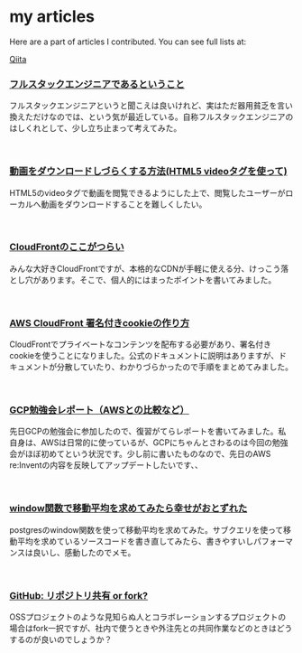 # my articles
Here are a part of articles I contributed. You can see full lists at:

[Qiita](http://qiita.com/suhirotaka/items)

### [フルスタックエンジニアであるということ](https://qiita.com/suhirotaka/items/598ccdd969b1fa628365)
フルスタックエンジニアというと聞こえは良いけれど、実はただ器用貧乏を言い換えただけなのでは、という気が最近している。自称フルスタックエンジニアのはしくれとして、少し立ち止まって考えてみた。

<br />

### [動画をダウンロードしづらくする方法(HTML5 videoタグを使って)](https://qiita.com/suhirotaka/items/283c045e6dd49654e30a)
HTML5のvideoタグで動画を閲覧できるようにした上で、閲覧したユーザーがローカルへ動画をダウンロードすることを難しくしたい。

<br />

### [CloudFrontのここがつらい](http://qiita.com/suhirotaka/items/207044304599b0cf1a38)
みんな大好きCloudFrontですが、本格的なCDNが手軽に使える分、けっこう落とし穴があります。そこで、個人的にはまったポイントを書いてみました。

<br />

### [AWS CloudFront 署名付きcookieの作り方](http://qiita.com/suhirotaka/items/514a9e246779dc1b9489)
CloudFrontでプライベートなコンテンツを配布する必要があり、署名付きcookieを使うことになりました。公式のドキュメントに説明はありますが、ドキュメントが分散していたり、わかりづらかったので手順をまとめてみました。

<br />

### [GCP勉強会レポート（AWSとの比較など）](http://qiita.com/suhirotaka/items/ad76cd75c9e81ff5b9ac)
先日GCPの勉強会に参加したので、復習がてらレポートを書いてみました。私自身は、AWSは日常的に使っているが、GCPにちゃんとさわるのは今回の勉強会がほぼ初めてという状況です。少し前に書いたものなので、先日のAWS re:Inventの内容を反映してアップデートしたいです、、

<br />

### [window関数で移動平均を求めてみたら幸せがおとずれた](http://qiita.com/suhirotaka/items/fdad336574d91b6719c5) 
postgresのwindow関数を使って移動平均を求めてみた。サブクエリを使って移動平均を求めているソースコードを書き直してみたら、書きやすいしパフォーマンスは良いし、感動したのでメモ。

<br />

### [GitHub: リポジトリ共有 or fork?](http://qiita.com/suhirotaka/items/88ac476e3d2c3f225b08)
OSSプロジェクトのような見知らぬ人とコラボレーションするプロジェクトの場合はfork一択ですが、社内で使うときや外注先との共同作業などのときはどうするのが良いのでしょうか？
